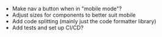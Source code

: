 - Make nav a button when in "mobile mode"?
- Adjust sizes for components to better suit mobile 
- Add code splitting (mainly just the code formatter library)
- Add tests and set up CI/CD?